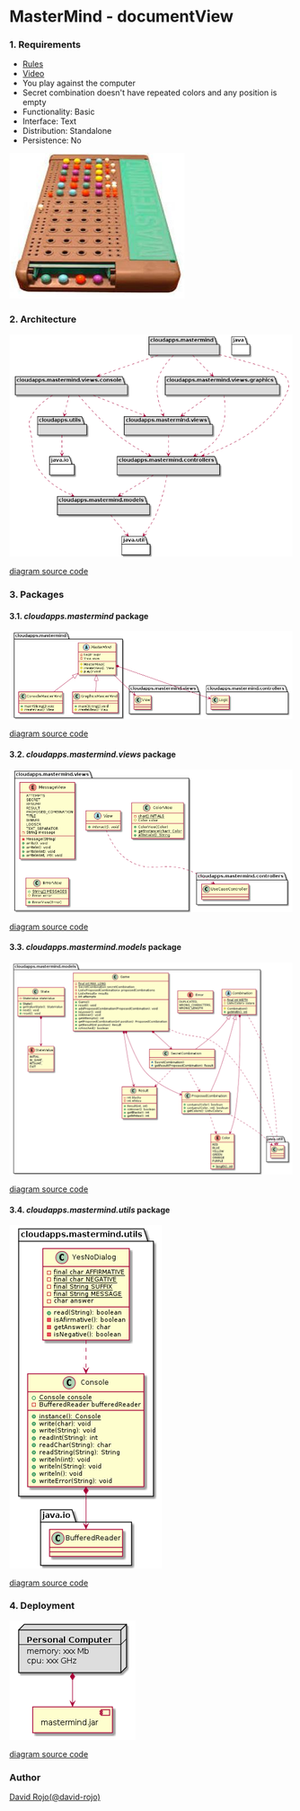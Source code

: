 # MasterMind - documentView 

### 1. Requirements

- [Rules](https://en.wikipedia.org/wiki/Mastermind_(board_game))
- [Video](https://www.youtube.com/watch?v=dMHxyulGrEk)
- You play against the computer
- Secret combination doesn't have repeated colors and any position is empty
- Functionality: Basic
- Interface: Text
- Distribution: Standalone
- Persistence: No

![MASTERMIND GAME](img/mastermind.jpg)

### 2. Architecture

![ARCHITECTURE](img/architecture.png)

[diagram source code](img/plantuml/architecture.plantuml)

### 3. Packages

#### 3.1. *cloudapps.mastermind* package

![MASTERMIND PACKAGE](img/package-cloudapps-mastermind.png)

[diagram source code](img/plantuml/package-cloudapps-mastermind.plantuml)

#### 3.2. *cloudapps.mastermind.views* package

![MASTERMIND VIEWS](img/package-cloudapps-mastermind-views.png)

[diagram source code](img/plantuml/package-cloudapps-mastermind-views.plantuml)

#### 3.3. *cloudapps.mastermind.models* package

![MASTERMIND MODELS](img/package-cloudapps-mastermind-models.png)

[diagram source code](img/plantuml/package-cloudapps-mastermind-models.plantuml)

#### 3.4. *cloudapps.mastermind.utils* package

![MASTERMIND UTILS](img/package-cloudapps-mastermind-utils.png)

[diagram source code](img/plantuml/package-cloudapps-mastermind-utils.plantuml)

### 4. Deployment

![DEPLOYMENT](img/deployment.png)

[diagram source code](img/plantuml/deployment.plantuml)

### Author

[David Rojo(@david-rojo)](https://github.com/david-rojo)

